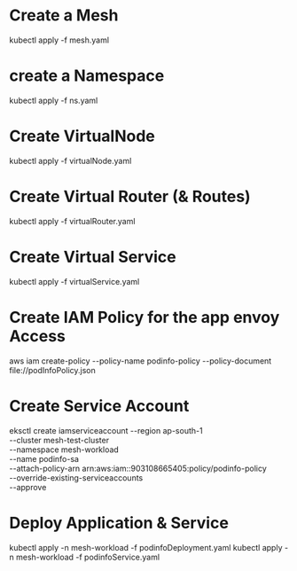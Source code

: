 # Create a Mesh

kubectl apply -f mesh.yaml

# create a Namespace

kubectl apply -f ns.yaml

# Create VirtualNode

kubectl apply -f virtualNode.yaml

# Create Virtual Router (& Routes)

kubectl apply -f virtualRouter.yaml

# Create Virtual Service 

kubectl apply -f virtualService.yaml

# Create IAM Policy for the app envoy Access

aws iam create-policy --policy-name podinfo-policy --policy-document file://podInfoPolicy.json


# Create Service Account

eksctl create iamserviceaccount --region ap-south-1\
    --cluster mesh-test-cluster \
    --namespace mesh-workload \
    --name podinfo-sa \
    --attach-policy-arn  arn:aws:iam::903108665405:policy/podinfo-policy \
    --override-existing-serviceaccounts \
    --approve

# Deploy Application & Service

kubectl apply -n mesh-workload -f podinfoDeployment.yaml
kubectl apply -n mesh-workload -f podinfoService.yaml
